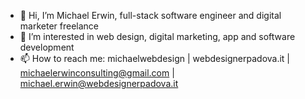 - 👋 Hi, I’m Michael Erwin, full-stack software engineer and digital marketer freelance 
- 👀 I’m interested in web design, digital marketing, app and software development
- 📫 How to reach me: michaelwebdesign | webdesignerpadova.it | michaelerwinconsulting@gmail.com | michael.erwin@webdesignerpadova.it

<!---
Michael-Erwin-Web-Designer/Michael-Erwin-Web-Designer is a ✨ special ✨ repository because its `README.md` (this file) appears on your GitHub profile.
You can click the Preview link to take a look at your changes.
--->
